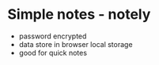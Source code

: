 # Simple notes - notely
- password encrypted
- data store in browser local storage
- good for quick notes
